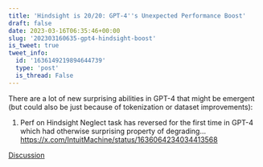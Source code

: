 ```yaml
---
title: 'Hindsight is 20/20: GPT-4''s Unexpected Performance Boost'
draft: false
date: 2023-03-16T06:35:46+00:00
slug: '202303160635-gpt4-hindsight-boost'
is_tweet: true
tweet_info:
  id: '1636149219894644739'
  type: 'post'
  is_thread: False
---
```




There are a lot of new surprising abilities in GPT-4 that might be emergent (but could also be just because of tokenization or dataset improvements):

1. Perf on Hindsight Neglect task has reversed for the first time in GPT-4 which had otherwise surprising property of degrading… <https://x.com/IntuitMachine/status/1636064234034413568>

[Discussion](https://x.com/sytelus/status/1636149219894644739)
